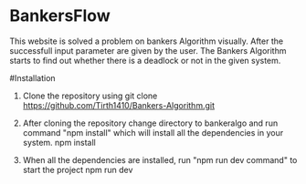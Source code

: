 # BankersFlow
This website is solved a problem on bankers Algorithm visually. After the successfull input parameter are given by the user. The Bankers Algorithm starts to find out whether there is a deadlock or not in the given system.

#Installation

1. Clone the repository using
     git clone https://github.com/Tirth1410/Bankers-Algorithm.git

2. After cloning the repository change directory to bankeralgo and run command "npm install" which will install all the dependencies in your system.
     npm install

3. When all the dependencies are installed, run "npm run dev command" to start the project
     npm run dev

